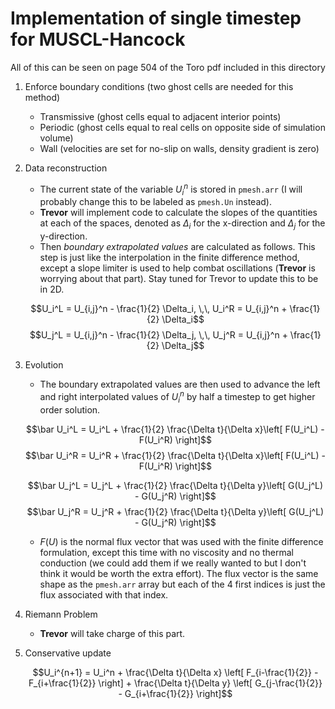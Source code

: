 # Implementation of single timestep for MUSCL-Hancock

All of this can be seen on page 504 of the Toro pdf included in this directory

1. Enforce boundary conditions (two ghost cells are needed for this method)
    - Transmissive (ghost cells equal to adjacent interior points)
    - Periodic (ghost cells equal to real cells on opposite side of simulation volume)
    - Wall (velocities are set for no-slip on walls, density gradient is zero)

2. Data reconstruction
    - The current state of the variable $U_i^n$ is stored in `pmesh.arr` (I will probably change this to be labeled as `pmesh.Un` instead). 
    - **Trevor** will implement code to calculate the slopes of the quantities at each of the spaces, denoted as $\Delta_i$ for the x-direction and $\Delta_j$ for the y-direction. 
    - Then *boundary extrapolated values* are calculated as follows. This step is just like the interpolation in the finite difference method, except a slope limiter is used to help combat oscillations (**Trevor** is worrying about that part). Stay tuned for Trevor to update this to be in 2D.

    $$U_i^L = U_{i,j}^n - \frac{1}{2} \Delta_i, \,\, U_i^R = U_{i,j}^n + \frac{1}{2} \Delta_i$$
    $$U_j^L = U_{i,j}^n - \frac{1}{2} \Delta_j, \,\, U_j^R = U_{i,j}^n + \frac{1}{2} \Delta_j$$

3. Evolution
    - The boundary extrapolated values are then used to advance the left and right interpolated values of $U_i^n$ by half a timestep to get higher order solution.

    $$\bar U_i^L = U_i^L + \frac{1}{2} \frac{\Delta t}{\Delta x}\left[ F(U_i^L) - F(U_i^R) \right]$$
    $$\bar U_i^R = U_i^R + \frac{1}{2} \frac{\Delta t}{\Delta x}\left[ F(U_i^L) - F(U_i^R) \right]$$

    $$\bar U_j^L = U_j^L + \frac{1}{2} \frac{\Delta t}{\Delta y}\left[ G(U_j^L) - G(U_j^R) \right]$$
    $$\bar U_j^R = U_j^R + \frac{1}{2} \frac{\Delta t}{\Delta y}\left[ G(U_j^L) - G(U_j^R) \right]$$

    - $F(U)$ is the normal flux vector that was used with the finite difference formulation, except this time with no viscosity and no thermal conduction (we could add them if we really wanted to but I don't think it would be worth the extra effort). The flux vector is the same shape as the `pmesh.arr` array but each of the 4 first indices is just the flux associated with that index.

4. Riemann Problem
    - **Trevor** will take charge of this part.

5. Conservative update

    $$U_i^{n+1} = U_i^n + \frac{\Delta t}{\Delta x} \left[ F_{i-\frac{1}{2}} - F_{i+\frac{1}{2}} \right] + \frac{\Delta t}{\Delta y} \left[ G_{j-\frac{1}{2}} - G_{i+\frac{1}{2}} \right]$$
